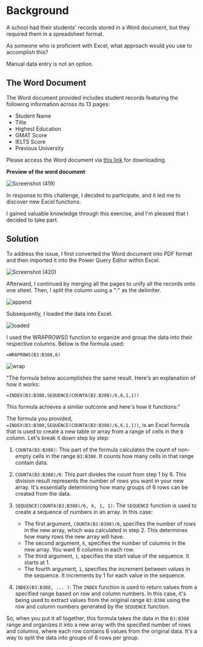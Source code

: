 # Background

A school had their students' records stored in a Word document, but they required them in a spreadsheet format. 

As someone who is proficient with Excel, what approach would you use to accomplish this?

Manual data entry is not an option.


## The Word Document

The Word document provided includes student records featuring the following information across its 13 pages:
- Student Name
- Title
- Highest Education
- GMAT Score
- IELTS Score
- Previous University

  
Please access the Word document via [this link](https://t.co/OLCiCu42cT) for downloading.

**Preview of the word document**

![Screenshot (419)](https://github.com/dannieRope/Data-Cleaning-using-Power-query-excel-functions/assets/132214828/24bcabc9-6e96-4c50-b438-b8e0803bb4ea)


In response to this challenge, I decided to participate, and it led me to discover new Excel functions.

I gained valuable knowledge through this exercise, and I'm pleased that I decided to take part.


## Solution

To address the issue, I first converted the Word document into PDF format and then imported it into the Power Query Editor within Excel.

![Screenshot (420)](https://github.com/dannieRope/Data-Cleaning-using-Power-query-excel-functions/assets/132214828/0322dd96-f83f-4da6-9ed1-18883628918d)

Afterward, I continued by merging all the pages to unify all the records onto one sheet. Then, I split the column using a ":" as the delimiter.

![append](https://github.com/dannieRope/Data-Cleaning-using-Power-query-excel-functions/assets/132214828/a68a3018-b7af-4aa9-87da-35233191737d)

Subsequently, I loaded the data into Excel. 

![loaded](https://github.com/dannieRope/Data-Cleaning-using-Power-query-excel-functions/assets/132214828/1e4a3e26-9e95-49a7-a4fc-dabf24bd8dd4)

I used the WRAPROWS() function to organize and group the data into their respective columns. Below is the formula used:

```
=WRAPROWS(B3:B308,6)
```

![wrap](https://github.com/dannieRope/Data-Cleaning-using-Power-query-excel-functions/assets/132214828/1d3d1416-d4d8-4bad-8e97-cafa26386dac)

"The formula below accomplishes the same result. Here's an explanation of how it works:

`=INDEX(B3:B308,SEQUENCE(COUNTA(B3:B308)/6,6,1,1))`

This formula achieves a similar outcome and here's how it functions:"

The formula you provided, `=INDEX(B3:B308,SEQUENCE(COUNTA(B3:B308)/6,6,1,1))`, is an Excel formula that is used to create a new table or array from a range of cells in the `B` column. Let's break it down step by step:

1. `COUNTA(B3:B308)`: This part of the formula calculates the count of non-empty cells in the range `B3:B308`. It counts how many cells in that range contain data.

2. `COUNTA(B3:B308)/6`: This part divides the count from step 1 by 6. This division result represents the number of rows you want in your new array. It's essentially determining how many groups of 6 rows can be created from the data.

3. `SEQUENCE(COUNTA(B3:B308)/6, 6, 1, 1)`: The `SEQUENCE` function is used to create a sequence of numbers in an array. In this case:
   - The first argument, `COUNTA(B3:B308)/6`, specifies the number of rows in the new array, which was calculated in step 2. This determines how many rows the new array will have.
   - The second argument, `6`, specifies the number of columns in the new array. You want 6 columns in each row.
   - The third argument, `1`, specifies the start value of the sequence. It starts at 1.
   - The fourth argument, `1`, specifies the increment between values in the sequence. It increments by 1 for each value in the sequence.

4. `INDEX(B3:B308, ... )`: The `INDEX` function is used to return values from a specified range based on row and column numbers. In this case, it's being used to extract values from the original range `B3:B308` using the row and column numbers generated by the `SEQUENCE` function.

So, when you put it all together, this formula takes the data in the `B3:B308` range and organizes it into a new array with the specified number of rows and columns, where each row contains 6 values from the original data. It's a way to split the data into groups of 6 rows per group.
